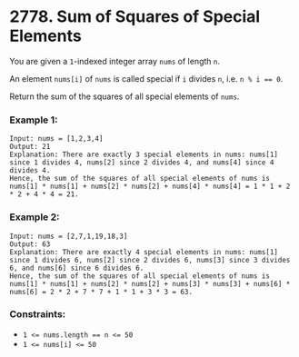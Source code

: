 # 2778. Sum of Squares of Special Elements

You are given a `1`-indexed integer array `nums` of length `n`.

An element `nums[i]` of `nums` is called special if `i` divides `n`, i.e. `n % i == 0`.

Return the sum of the squares of all special elements of `nums`.

### Example 1:

```
Input: nums = [1,2,3,4]
Output: 21
Explanation: There are exactly 3 special elements in nums: nums[1] since 1 divides 4, nums[2] since 2 divides 4, and nums[4] since 4 divides 4.
Hence, the sum of the squares of all special elements of nums is nums[1] * nums[1] + nums[2] * nums[2] + nums[4] * nums[4] = 1 * 1 + 2 * 2 + 4 * 4 = 21.
```

### Example 2:

```
Input: nums = [2,7,1,19,18,3]
Output: 63
Explanation: There are exactly 4 special elements in nums: nums[1] since 1 divides 6, nums[2] since 2 divides 6, nums[3] since 3 divides 6, and nums[6] since 6 divides 6.
Hence, the sum of the squares of all special elements of nums is nums[1] * nums[1] + nums[2] * nums[2] + nums[3] * nums[3] + nums[6] * nums[6] = 2 * 2 + 7 * 7 + 1 * 1 + 3 * 3 = 63.
```

### Constraints:

- `1 <= nums.length == n <= 50`
- `1 <= nums[i] <= 50`
